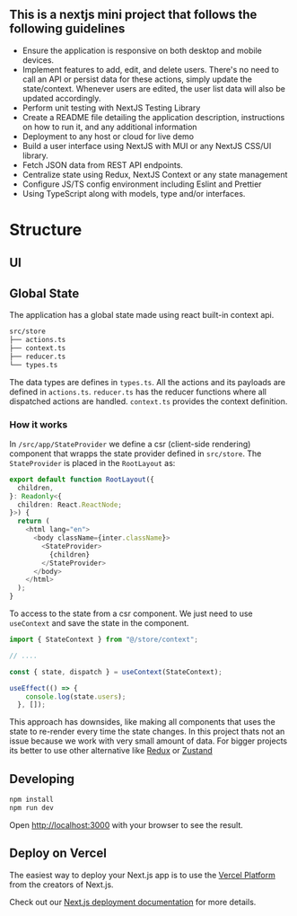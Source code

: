 ## This is a nextjs mini project that follows the following guidelines 

- Ensure the application is responsive on both desktop and mobile devices.
- Implement features to add, edit, and delete users. There's no need to call an API or persist
data for these actions, simply update the state/context. Whenever users are edited, the user
list data will also be updated accordingly.
- Perform unit testing with NextJS Testing Library
- Create a README file detailing the application description, instructions on how to run it, and any additional information
- Deployment to any host or cloud for live demo
- Build a user interface using NextJS with MUI or any NextJS CSS/UI library.
- Fetch JSON data from REST API endpoints.
- Centralize state using Redux, NextJS Context or any state management 
- Configure JS/TS config environment including Eslint and Prettier 
- Using TypeScript along with models, type and/or interfaces. 

# Structure

## UI

## Global State

The application has a global state made using react built-in context api.
```bash
src/store
├── actions.ts
├── context.ts
├── reducer.ts
└── types.ts
```
The data types are defines in `types.ts`.
All the actions and its payloads are defined in `actions.ts`.
`reducer.ts` has the reducer functions where all dispatched actions are handled.
`context.ts` provides the context definition.

### How it works
In `/src/app/StateProvider` we define a csr (client-side rendering) component
that wrapps the state provider defined in `src/store`. The `StateProvider` is placed
in the `RootLayout` as:

```ts
export default function RootLayout({
  children,
}: Readonly<{
  children: React.ReactNode;
}>) {
  return (
    <html lang="en">
      <body className={inter.className}>
        <StateProvider>
          {children}
        </StateProvider>
      </body>
    </html>
  );
}
```

To access to the state from a csr component. We just need to use
`useContext` and save the state in the component.

```ts
import { StateContext } from "@/store/context";

// ....

const { state, dispatch } = useContext(StateContext);

useEffect(() => {
    console.log(state.users);
  }, []);
```

This approach has downsides, like making all components that uses the state
to re-render every time the state changes. In this project thats not an issue
because we work with very small amount of data. For bigger projects its better
to use other alternative like [Redux](https://redux.js.org/) or 
[Zustand](https://github.com/pmndrs/zustand)

  
## Developing

```bash
npm install
npm run dev
```
Open [http://localhost:3000](http://localhost:3000) with your browser to see the result.

## Deploy on Vercel

The easiest way to deploy your Next.js app is to use the [Vercel Platform](https://vercel.com/new?utm_medium=default-template&filter=next.js&utm_source=create-next-app&utm_campaign=create-next-app-readme) from the creators of Next.js.

Check out our [Next.js deployment documentation](https://nextjs.org/docs/deployment) for more details.
